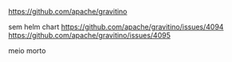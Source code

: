 https://github.com/apache/gravitino

sem helm chart
https://github.com/apache/gravitino/issues/4094
https://github.com/apache/gravitino/issues/4095

meio morto
